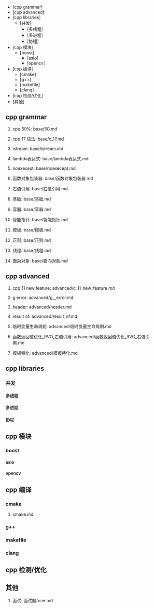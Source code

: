 
<!-- vim-markdown-toc GFM -->

* [cpp grammar]
* [cpp advanced]
* [cpp libraries]
	* [并发]
		* [多线程]
		* [多进程]
		* [协程]
* [cpp 模块]
	* [boost]
		* [asio]
		* [opencv]
* [cpp 编译]
	* [cmake]
	* [g++]
	* [makefile]
	* [clang]
* [cpp 检测/优化]
* [其他]

<!-- vim-markdown-toc -->
## cpp grammar
1. cpp 50%: base/50.md

2. cpp 17 语法: base/c_17.md

3. istream:	base/istream.md

4. lambda表达式: base/lambda表达式.md

5. noexecept: base/noexecept.md

6. 函数对象包装器: base/函数对象包装器.md

7. 右值引用: base/右值引用.md

8. 基础: base/基础.md

9. 容器: base/容器.md

10. 智能指针: base/智能指针.md

11. 模板: base/模板.md

12. 正则: base/正则.md

13. 线程: base/线程.md

14. 面向对象: base/面向对象.md

## cpp advanced
1. cpp 11 new feature:  advanced/c_11_new_feature.md

2. g error:  advanced/g__error.md

3. header:  advanced/header.md

4. result of:  advanced/result_of.md

5. 临时变量生命周期:  advanced/临时变量生命周期.md

6. 函数返回值优化_RVO_右值引用:  advanced/函数返回值优化_RVO_右值引用.md

7. 模板特化:  advanced/模板特化.md

## cpp libraries
### 并发
#### 多线程
#### 多进程
#### 协程

## cpp 模块
### boost
#### asio
#### opencv

## cpp 编译
### cmake
1. cmake.md
### g++
### makefile
### clang

## cpp 检测/优化

## 其他
1. 面试: 面试题/one.md
